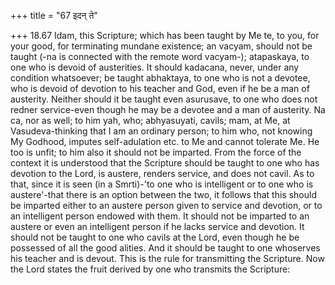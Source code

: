 +++
title = "67 इदन् ते"

+++
18.67 Idam, this Scripture; which has been taught by Me te, to you, for
your good, for terminating mundane existence; an vacyam, should not be
taught (-na is connected with the remote word vacyam-); atapaskaya, to
one who is devoid of austerities. It should kadacana, never, under any
condition whatsoever; be taught abhaktaya, to one who is not a devotee,
who is devoid of devotion to his teacher and God, even if he be a man of
austerity. Neither should it be taught even asurusave, to one who does
not redner service-even though he may be a devotee and a man of
austerity. Na ca, nor as well; to him yah, who; abhyasuyati, cavils;
mam, at Me, at Vasudeva-thinking that I am an ordinary person; to him
who, not knowing My Godhood, imputes self-adulation etc. to Me and
cannot tolerate Me. He too is unfit; to him also it should not be
imparted. From the force of the context it is understood that the
Scripture should be taught to one who has devotion to the Lord, is
austere, renders service, and does not cavil. As to that, since it is
seen (in a Smrti)-'to one who is intelligent or to one who is
austere'-that there is an option between the two, it follows that this
should be imparted either to an austere person given to service and
devotion, or to an intelligent person endowed with them. It should not
be imparted to an austere or even an intelligent person if he lacks
service and devotion. It should not be taught to one who cavils at the
Lord, even though he be possessed of all the good alities. And it should
be taught to one whoserves his teacher and is devout. This is the rule
for transmitting the Scripture. Now the Lord states the fruit derived by
one who transmits the Scripture:
